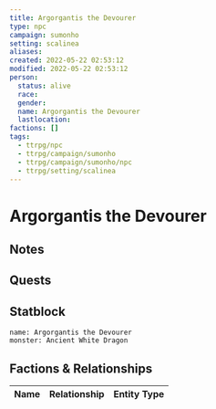 ```yaml
---
title: Argorgantis the Devourer
type: npc
campaign: sumonho
setting: scalinea
aliases: 
created: 2022-05-22 02:53:12
modified: 2022-05-22 02:53:12
person:
  status: alive
  race: 
  gender: 
  name: Argorgantis the Devourer
  lastlocation: 
factions: []
tags:
  - ttrpg/npc
  - ttrpg/campaign/sumonho
  - ttrpg/campaign/sumonho/npc
  - ttrpg/setting/scalinea
---
```


# Argorgantis the Devourer

## Notes


## Quests


## Statblock

```statblock
name: Argorgantis the Devourer
monster: Ancient White Dragon
```


## Factions & Relationships
| Name | Relationship | Entity Type |
| ---- |:------------:| ----------- |



